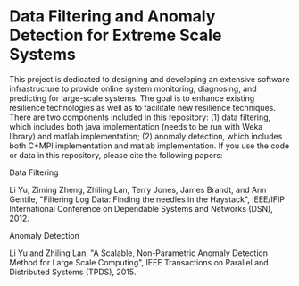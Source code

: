 # Data Filtering and Anomaly Detection for Extreme Scale Systems

This project is dedicated to designing and developing an extensive software infrastructure to provide online system monitoring, diagnosing, and predicting for large-scale systems. The goal is to enhance existing resilience technologies as well as to facilitate new resilience techniques. There are two components included in this repository: (1) data filtering, which includes both java implementation (needs to be run with Weka library) and matlab implementation; (2) anomaly detection, which includes both C+MPI implementation and matlab implementation. If you use the code or data in this repository, please cite the following papers:

Data Filtering

Li Yu, Ziming Zheng, Zhiling Lan, Terry Jones, James Brandt, and Ann Gentile, "Filtering Log Data: Finding the needles in the Haystack", IEEE/IFIP International Conference on Dependable Systems and Networks (DSN), 2012. 

Anomaly Detection

Li Yu and Zhiling Lan, "A Scalable, Non-Parametric Anomaly Detection Method for Large Scale Computing", IEEE Transactions on Parallel and Distributed Systems (TPDS), 2015. 
